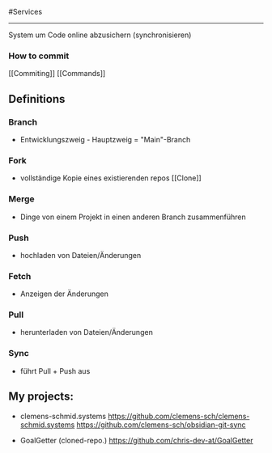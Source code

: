 #Services 

----
System um Code online abzusichern (synchronisieren)

### How to commit
[[Commiting]]
[[Commands]]

## Definitions
### Branch
- Entwicklungszweig - Hauptzweig = "Main"-Branch
### Fork
- vollständige Kopie eines existierenden repos
[[Clone]]
### Merge
- Dinge von einem Projekt in einen anderen Branch zusammenführen
### Push
- hochladen von Dateien/Änderungen
### Fetch
- Anzeigen der Änderungen
### Pull
- herunterladen von Dateien/Änderungen
### Sync
- führt Pull + Push aus

## My projects:
- clemens-schmid.systems
	https://github.com/clemens-sch/clemens-schmid.systems
	https://github.com/clemens-sch/obsidian-git-sync

- GoalGetter (cloned-repo.)
	https://github.com/chris-dev-at/GoalGetter

